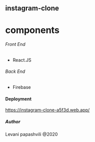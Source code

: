 ## instagram-clone

# components

###### Front End

- React.JS

###### Back End

- Firebase

#### Deployment

https://instagram-clone-a5f3d.web.app/

##### Author

Levani papashvili @2020

